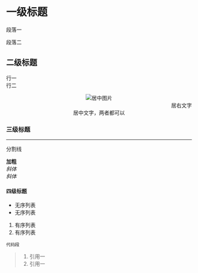 # 一级标题
段落一  

段落二  
## 二级标题
行一  
行二  

<div align="center">
    <img src="连接" alt="居中图片">
</div>

<div align="right">
    居右文字
</div>
<div style="text-align: center;">
    居中文字，两者都可以
</div>

### 三级标题
---
分割线

**加粗**  
*斜体*  
_斜体_  
#### 四级标题
- 无序列表
- 无序列表

1. 有序列表
2. 有序列表

`代码段`

> 1. 引用一
> 2. 引用一



